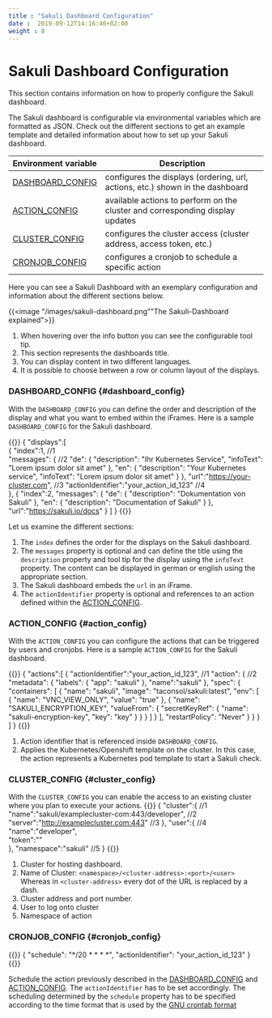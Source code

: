 ```yaml
---
title : "Sakuli Dashboard Configuration"
date :  2019-09-12T14:16:46+02:00
weight : 8
---
```


# Sakuli Dashboard Configuration

This section contains information on how to properly configure the Sakuli dashboard.

The Sakuli dashboard is configurable via environmental variables which are formatted as JSON.
Check out the different sections to get an example template and detailed information about how to set up your 
Sakuli dashboard.

| Environment variable                   | Description                                                                       |
|----------------------------------------|-----------------------------------------------------------------------------------|
| [DASHBOARD_CONFIG](#dashboard_config)  | configures the displays (ordering, url, actions, etc.) shown in the dashboard     |
| [ACTION_CONFIG](#action_config)        | available actions to perform on the cluster and corresponding display updates     |
| [CLUSTER_CONFIG](#cluster_config)      | configures the cluster access (cluster address, access token, etc.)               |
| [CRONJOB_CONFIG](#cronjob_config)      | configures a cronjob to schedule a specific action                                |
 
Here you can see a Sakuli Dashboard with an exemplary configuration and information about the different sections below.
 
{{<image "/images/sakuli-dashboard.png""The Sakuli-Dashboard explained">}} 

1. When hovering over the info button you can see the configurable tool tip.
2. This section represents the dashboards title.
3. You can display content in two different languages.
4. It is possible to choose between a row or column layout of the displays.

 
### DASHBOARD_CONFIG {#dashboard_config}

With the `DASHBOARD_CONFIG` you can define the order and description of the display and what you want to embed within the iFrames.
Here is a sample `DASHBOARD_CONFIG` for the Sakuli dashboard. 

{{<highlight javascript>}}
{
   "displays":[                                                         
      {
         "index":1,                                                         //1                           
         "messages": {                                                      //2
             "de": {
                "description": "Ihr Kubernetes Service",
                "infoText": "Lorem ipsum dolor sit amet"
             },
             "en": {
                "description": "Your Kubernetes service",
                "infoText": "Lorem ipsum dolor sit amet"
             }
         },
         "url":"https://your-cluster.com",                                         //3
         "actionIdentifier":"your_action_id_123"                                   //4         
      },
      {
         "index":2,
         "messages": {
             "de": {
                "description": "Dokumentation von Sakuli"
             },
             "en": {
                "description": "Documentation of Sakuli"
             }
         },
         "url":"https://sakuli.io/docs"
      }
   ]
}
{{</highlight>}}

Let us examine the different sections:

1. The `index` defines the order for the displays on the Sakuli dashboard. 
2. The `messages` property is optional and can define the title using the `description` property and tool tip for the display using the `infoText`
property. The content can be displayed in german or english using the appropriate section.
3. The Sakuli dashboard embeds the `url` in an iFrame. 
4. The `actionIdentifier` property is optional and references to an action defined within the [ACTION_CONFIG](#action_config).

### ACTION_CONFIG {#action_config}

With the `ACTION_CONFIG` you can configure the actions that can be triggered by users and cronjobs.
Here is a sample `ACTION_CONFIG` for the Sakuli dashboard. 

{{<highlight javascript>}}
{
   "actions":[
      {
         "actionIdentifier":"your_action_id_123",    //1
         "action": {                                 //2
            "metadata": {
              "labels": {
                "app": "sakuli"
              },
              "name":"sakuli"
            },
            "spec": {
              "containers": [
                {
                  "name": "sakuli",
                  "image": "taconsol/sakuli:latest",
                  "env": [
                    {
                      "name": "VNC_VIEW_ONLY",
                      "value": "true"
                    },
                    {
                      "name": "SAKULI_ENCRYPTION_KEY",
                      "valueFrom": {
                        "secretKeyRef": {
                          "name": "sakuli-encryption-key",
                          "key": "key"
                        }
                      }
                    }
                  ]
                }
              ],
              "restartPolicy": "Never"
            }
         }
      }
   ]
}
{{</highlight>}}

1. Action identifier that is referenced inside `DASHBOARD_CONFIG`.
2. Applies the Kubernetes/Openshift template on the cluster. In this case, the action represents a Kubernetes pod template
to start a Sakuli check.

### CLUSTER_CONFIG {#cluster_config}

With the `CLUSTER_CONFIG` you can enable the access to an existing cluster where you plan to execute your actions.
{{<highlight javascript>}}
{
   "cluster":{                                              //1
      "name":"sakuli/examplecluster-com:443/developer",     //2           
      "server":"http://examplecluster.com:443"              //3
   },
   "user":{                                                 //4
      "name":"developer",         
      "token":"<login-token>"     
   },
   "namespace":"sakuli"                                     //5
}
{{</highlight>}}

1. Cluster for hosting dashboard.
2. Name of Cluster: `<namespace>/<cluster-address>:<port>/<user>`
  Whereas in `<cluster-address>` every dot of the URL is replaced by a dash.
3. Cluster address and port number.
4. User to log onto cluster
5. Namespace of action

### CRONJOB_CONFIG {#cronjob_config}
{{<highlight javascript>}}
{
    "schedule": "*/20 * * * *",
    "actionIdentifier": "your_action_id_123"
}
{{</highlight>}}

Schedule the action previously described in the [DASHBOARD_CONFIG](#dashboard_config) and [ACTION_CONFIG](#action_config).
The `actionIdentifier` has to be set accordingly.
The scheduling determined by the `schedule` property
has to be specified according to the time format
that is used by the [GNU crontab format](https://www.gnu.org/software/mcron/manual/html_node/Crontab-file.html) 
